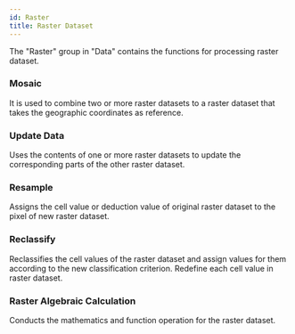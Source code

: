 ```yaml
---
id: Raster
title: Raster Dataset
---
```

The "Raster" group in "Data" contains the functions for processing raster dataset.

### Mosaic

It is used to combine two or more raster datasets to a raster dataset that takes the geographic coordinates as reference.

### Update Data

Uses the contents of one or more raster datasets to update the corresponding parts of the other raster dataset.

### Resample

Assigns the cell value or deduction value of original raster dataset to the pixel of new raster dataset.

### Reclassify

Reclassifies the cell values of the raster dataset and assign values for them according to the new classification criterion. Redefine each cell value in raster dataset.

### Raster Algebraic Calculation

Conducts the mathematics and function operation for the raster dataset.
